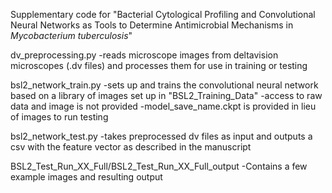 Supplementary code for "Bacterial Cytological Profiling and Convolutional Neural Networks as Tools to Determine Antimicrobial Mechanisms in _Mycobacterium tuberculosis_"

dv_preprocessing.py
-reads microscope images from deltavision microscopes (.dv files) and processes them for use in training or testing

bsl2_network_train.py
-sets up and trains the convolutional neural network based on a library of images set up in "BSL2_Training_Data"
-access to raw data and image is not provided
-model_save_name.ckpt is provided in lieu of images to run testing

bsl2_network_test.py
-takes preprocessed dv files as input and outputs a csv with the feature vector as described in the manuscript

BSL2_Test_Run_XX_Full/BSL2_Test_Run_XX_Full_output
-Contains a few example images and resulting output
